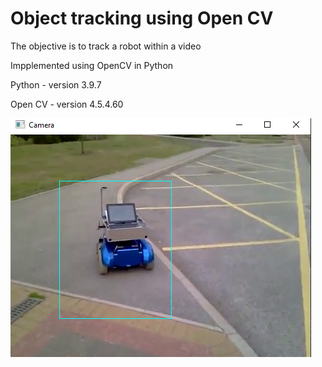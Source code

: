# Object tracking using Open CV

The objective is to track a robot within a video
  
Impplemented using OpenCV in Python
 
 Python - version 3.9.7
 
 Open CV - version 4.5.4.60

 ![This is an image](https://github.com/sanjeshhj/Object-tracking-OpenCV/blob/main/Demo.PNG)
